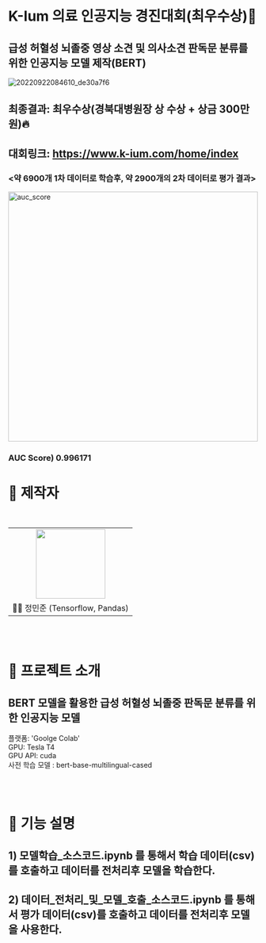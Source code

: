 # K-Ium 의료 인공지능 경진대회(최우수상)🥇
## 급성 허혈성 뇌졸중 영상 소견 및 의사소견 판독문 분류를 위한 인공지능 모델 제작(BERT)

![20220922084610_de30a7f6](https://github.com/BanApp/2022_K-Ium_AI_Competition/assets/93313445/be91efef-1ce7-4fb3-a13a-d204a7807b32)



## 최종결과: 최우수상(경북대병원장 상 수상 + 상금 300만원):fire:

<!--![IMG_9747](https://user-images.githubusercontent.com/93313445/203766646-5a3c17c2-31b2-4f62-a131-bd486823a161.jpg)-->


## 대회링크: https://www.k-ium.com/home/index


### <약 6900개 1차 데이터로 학습후, 약 2900개의 2차 데이터로 평가 결과>
<img width="504" alt="auc_score" src="https://user-images.githubusercontent.com/93313445/201343026-9f0ef675-0874-4a28-80cf-7fbaf1c89dde.png">

### AUC Score) 0.996171


# 👨‍ 제작자

<br/>

<table>
  <tr>
    <td height="140px" align="center"> <a href="https://github.com/BanApp"><img src="https://avatars.githubusercontent.com/u/93313445?s=460&v=4" width="140px" /><br/></a></td>

  </tr>
  <tr>
      <td align="center">👦🏻 정민준 (Tensorflow, Pandas)</td>
  </tr>
</table>
<br/><br/>


# 🎥 프로젝트 소개

## BERT 모델을 활용한 급성 허혈성 뇌졸중 판독문 분류를 위한 인공지능 모델

플랫폼: 'Goolge Colab'<br>
GPU: Tesla T4<br>
GPU API: cuda<br>
사전 학습 모델 : bert-base-multilingual-cased

<br/><br/>


# 📘 기능 설명

## 1) 모델학습_소스코드.ipynb 를 통해서 학습 데이터(csv)를 호출하고 데이터를 전처리후 모델을 학습한다.
## 2) 데이터_전처리_및_모델_호출_소스코드.ipynb 를 통해서 평가 데이터(csv)를 호출하고 데이터를 전처리후 모델을 사용한다.





